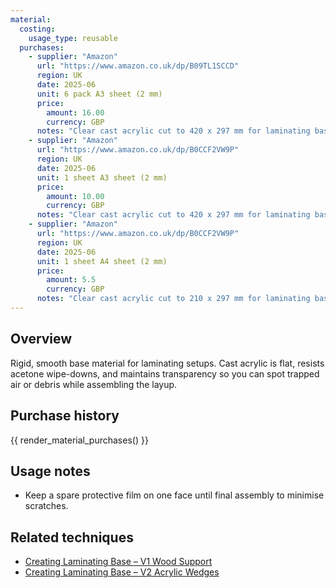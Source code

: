 ```yaml
---
material:
  costing:
    usage_type: reusable
  purchases:
    - supplier: "Amazon"
      url: "https://www.amazon.co.uk/dp/B09TL1SCCD"
      region: UK
      date: 2025-06
      unit: 6 pack A3 sheet (2 mm)
      price:
        amount: 16.00
        currency: GBP
      notes: "Clear cast acrylic cut to 420 x 297 mm for laminating bases"
    - supplier: "Amazon"
      url: "https://www.amazon.co.uk/dp/B0CCF2VW9P"
      region: UK
      date: 2025-06
      unit: 1 sheet A3 sheet (2 mm)
      price:
        amount: 10.00
        currency: GBP
      notes: "Clear cast acrylic cut to 420 x 297 mm for laminating bases"
    - supplier: "Amazon"
      url: "https://www.amazon.co.uk/dp/B0CCF2VW9P"
      region: UK
      date: 2025-06
      unit: 1 sheet A4 sheet (2 mm)
      price:
        amount: 5.5
        currency: GBP
      notes: "Clear cast acrylic cut to 210 x 297 mm for laminating bases"
---
```


## Overview
Rigid, smooth base material for laminating setups. Cast acrylic is flat, resists acetone wipe-downs, and maintains
transparency so you can spot trapped air or debris while assembling the layup.

## Purchase history

{{ render_material_purchases() }}

## Usage notes
- Keep a spare protective film on one face until final assembly to minimise scratches.

## Related techniques
- [Creating Laminating Base – V1 Wood Support](../techniques/creating-laminating-base/v1/wood-support.md)
- [Creating Laminating Base – V2 Acrylic Wedges](../techniques/creating-laminating-base/v2/acrylic-wedges.md)

